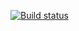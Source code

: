 [![Build status](https://ci.appveyor.com/api/projects/status/46xgtqvajir2arex?svg=true)](https://ci.appveyor.com/project/inclem763/javahomeworkautotest2-2)